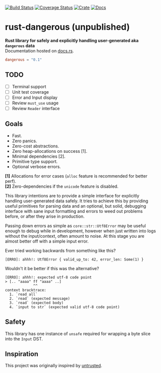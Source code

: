 [![Build Status](https://travis-ci.com/avitex/rust-dangerous.svg?branch=master)](https://travis-ci.com/avitex/rust-dangerous)
[![Coverage Status](https://coveralls.io/repos/github/avitex/rust-dangerous/badge.svg)](https://coveralls.io/github/avitex/rust-dangerous)
[![Crate](https://img.shields.io/crates/v/dangerous.svg)](https://crates.io/crates/dangerous)
[![Docs](https://docs.rs/dangerous/badge.svg)](https://docs.rs/dangerous)

# rust-dangerous (unpublished)

**Rust library for safely and explicitly handling user-generated aka `dangerous` data**  
Documentation hosted on [docs.rs](https://docs.rs/dangerous).

```toml
dangerous = "0.1"
```

## TODO

- [ ] Terminal support
- [ ] Unit test coverage
- [ ] Error and Input display
- [ ] Review `must_use` usage
- [ ] Review `Reader` interface

## Goals

- Fast.
- Zero panics.
- Zero-cost abstractions.
- Zero heap-allocations on success \[1].
- Minimal dependencies \[2].
- Primitive type support.
- Optional verbose errors.

**\[1]** Allocations for error cases (`alloc` feature is recommended for better perf).  
**\[2]** Zero-dependencies if the `unicode` feature is disabled.

This library intentions are to provide a simple interface for explicitly handling user-generated data safely.
It tries to achieve this by providing useful primitives for parsing data and an optional, but solid, debugging
interface with sane input formatting and errors to weed out problems before, or after they arise in production.

Passing down errors as simple as `core::str::Utf8Error` may be useful enough to debug while in development,
however when just written into logs without the input/context, often amount to noise. At this stage 
you are almost better off with a simple input error.

Ever tried working backwards from something like this?

```
[ERRO]: ahhh!: Utf8Error { valid_up_to: 42, error_len: Some(1) }
```

Wouldn't it be better if this was the alternative?

```
[ERRO]: ahhh!: expected utf-8 code point
> [.. "aaaa" ff "aaaa" ..]
             ^^
context bracktrace:
  1. `read all`
  2. `read` (expected message)
  3. `read` (expected body)
  4. `input to str` (expected valid utf-8 code point)
```

## Safety

This library has one instance of `unsafe` required for wrapping a
byte slice into the `Input` DST.

## Inspiration

This project was originally inspired by [untrusted](https://github.com/briansmith/untrusted).
